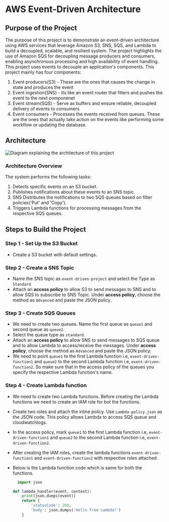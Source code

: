 # AWS Event-Driven Architecture
## Purpose of the Project
  The purpose of this project is to demonstrate an event-driven architecture using AWS services that leverage Amazon S3, SNS, SQS, and Lambda to build a decoupled, scalable, and resilient system. The project highlights the use of Amazon SQS for decoupling message producers and consumers, enabling asynchronous processing and high availability of event handling.
  This project uses events to decouple an application's components.
  This project mainly has four components:
1. Event producers(S3) - These are the ones that causes the change in state and produces the event
2. Event ingestion(SNS) - Its like an event router that filters and pushes the event to the next componenet
3. Event stream(SQS) - Serve as buffers and ensure reliable, decoupled delivery of events to consumers
4. Event consumers - Processes the events received from queues. These are the ones that actually take action on the events
   like performing some workflow or updating the database.
  
## Architecture
![Diagram explaining the architecture of this project](Images/Architecture-diagram.png)

### Architecture Overview
The system performs the following tasks:
1. Detects specific events on an S3 bucket.
2. Publishes notifications about these events to an SNS topic.
3. SNS Distributes the notifications to two SQS queues based on filter policies('Put' and 'Copy').
4. Triggers Lambda functions for processing messages from the respective SQS queues.
## Steps to Build the Project
### Step 1 - Set Up the S3 Bucket
* Create a S3 bucket with default settings.
### Step 2 - Create a SNS Topic
* Name the SNS topic as `event-driven-project` and select the Type as `Standard`
* Attach an **access policy** to allow S3 to send messages to SNS and to allow SQS to subscribe to SNS Topic. Under **access
  policy**, choose the method as `Advanced` and paste the JSON policy.
### Step 3 - Create SQS Queues
* We need to create two queues. Name the first queue as `queue1` and second queue as `queue2`.
* Select the queue type as `standard`.
* Attach an **access policy** to allow SNS to send messages to SQS queue and to allow Lambda to access/receive the messages.
  Under **access policy**, choose the method as `Advanced` and paste the JSON policy.
* We need to point `queue1` to the first Lambda function i.e, `event-driven-function1` and `queue2` to the second Lambda
  function i.e, `event-driven-function2`. So make sure that in the access policy of the queues you specify the respective 
  Lambda function's name.
### Step 4 - Create Lambda function
* We need to create two Lambda functions. Before creating the Lambda functions we need to create an IAM role for bot the
  functions.
* Create two roles and attach the inline policy. Use `Lambda-policy.json` as the JSON code. This policy allows Lambda to 
  access SQS queue and cloudwatchlogs.
* In the access policy, mark `queue1` to the first Lambda function i.e, `event-driven-function1` and `queue2` to the second 
  Lambda function i.e, `event-driven-function2`.
* After creating the IAM roles, create the lambda functions `event-driven-function1` and `event-driven-function2` with
  respective roles attached.
* Below is the Lambda function code which is same for both the functions.
  
  ```python
    import json
  
  def lambda_handler(event, context):
      print(json.dumps(event))
      return {
          'statusCode': 200,
          'body': json.dumps('Hello from Lambda!')
      }
  ```
